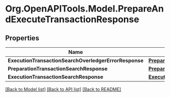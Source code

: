 
# Org.OpenAPITools.Model.PrepareAndExecuteTransactionResponse

## Properties

Name | Type | Description | Notes
------------ | ------------- | ------------- | -------------
**ExecutionTransactionSearchOverledgerErrorResponse** | [**PrepareAndExecuteOverledgerErrorResponse**](PrepareAndExecuteOverledgerErrorResponse.md) |  | [optional] 
**PreparationTransactionSearchResponse** | [**PrepareTransactionResponse**](PrepareTransactionResponse.md) |  | [optional] 
**ExecutionTransactionSearchResponse** | [**ExecuteSearchTransactionResponse**](ExecuteSearchTransactionResponse.md) |  | [optional] 

[[Back to Model list]](../README.md#documentation-for-models)
[[Back to API list]](../README.md#documentation-for-api-endpoints)
[[Back to README]](../README.md)

